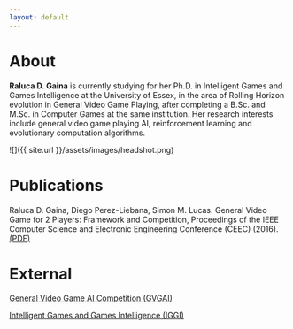 ```yaml
---
layout: default
---
```


# [](#header-1)About

**Raluca D. Gaina** is currently studying for her Ph.D. in Intelligent Games and Games Intelligence at the University of Essex, in the area of Rolling Horizon evolution in General Video Game Playing, after completing a B.Sc. and M.Sc. in Computer Games at the same institution. Her research interests include general video game playing AI, reinforcement learning and evolutionary computation algorithms. 

![]({{ site.url }}/assets/images/headshot.png)

# [](#header-1)Publications

Raluca D. Gaina, Diego Perez-Liebana, Simon M. Lucas. General Video Game for 2 Players: Framework and Competition, Proceedings of the IEEE Computer Science and Electronic Engineering Conference (CEEC) (2016). [(PDF)](assets/pdf/GVGAI2P-2016.pdf)

# [](#header-1)External

[General Video Game AI Competition (GVGAI)](http://gvgai.net)

[Intelligent Games and Games Intelligence (IGGI)](http://iggi.org.uk)

